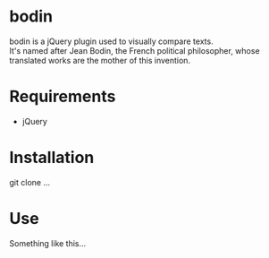 # bodin
bodin is a jQuery plugin used to visually compare texts.  
It's named after Jean Bodin, the French political philosopher, whose translated works are the mother of this invention.

# Requirements
* jQuery

# Installation
git clone ...

# Use
Something like this...